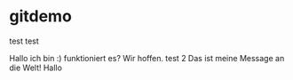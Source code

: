 # gitdemo
test
test

Hallo ich bin :)
funktioniert es? Wir hoffen.
test 2
Das ist meine Message an die Welt!
Hallo